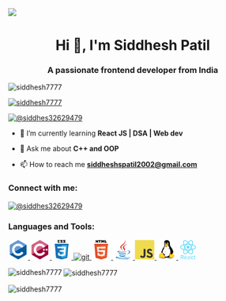 <img src="https://media.istockphoto.com/vectors/working-programmer-vector-id1141615466?k=20&m=1141615466&s=612x612&w=0&h=ksUtyecArKRac1mWaTBh5y6DWhUk9v1vpASbCaebMK0=">
<h1 align="center">Hi 👋, I'm Siddhesh Patil</h1>
<h3 align="center">A passionate frontend developer from India</h3>

<p align="left"> <img src="https://komarev.com/ghpvc/?username=siddhesh7777&label=Profile%20views&color=0e75b6&style=flat" alt="siddhesh7777" /> </p>

<p align="left"> <a href="https://github.com/ryo-ma/github-profile-trophy"><img src="https://github-profile-trophy.vercel.app/?username=siddhesh7777" alt="siddhesh7777" /></a> </p>

<p align="left"> <a href="https://twitter.com/@siddhes32629479" target="blank"><img src="https://img.shields.io/twitter/follow/@siddhes32629479?logo=twitter&style=for-the-badge" alt="@siddhes32629479" /></a> </p>

- 🌱 I’m currently learning **React JS | DSA | Web dev**

- 💬 Ask me about **C++ and OOP**

- 📫 How to reach me **siddheshspatil2002@gmail.com**

<h3 align="left">Connect with me:</h3>
<p align="left">
<a href="https://twitter.com/@siddhes32629479" target="blank"><img align="center" src="https://raw.githubusercontent.com/rahuldkjain/github-profile-readme-generator/master/src/images/icons/Social/twitter.svg" alt="@siddhes32629479" height="30" width="40" /></a>
</p>

<h3 align="left">Languages and Tools:</h3>
<p align="left"> <a href="https://www.cprogramming.com/" target="_blank" rel="noreferrer"> <img src="https://raw.githubusercontent.com/devicons/devicon/master/icons/c/c-original.svg" alt="c" width="40" height="40"/> </a> <a href="https://www.w3schools.com/cpp/" target="_blank" rel="noreferrer"> <img src="https://raw.githubusercontent.com/devicons/devicon/master/icons/cplusplus/cplusplus-original.svg" alt="cplusplus" width="40" height="40"/> </a> <a href="https://www.w3schools.com/css/" target="_blank" rel="noreferrer"> <img src="https://raw.githubusercontent.com/devicons/devicon/master/icons/css3/css3-original-wordmark.svg" alt="css3" width="40" height="40"/> </a> <a href="https://git-scm.com/" target="_blank" rel="noreferrer"> <img src="https://www.vectorlogo.zone/logos/git-scm/git-scm-icon.svg" alt="git" width="40" height="40"/> </a> <a href="https://www.w3.org/html/" target="_blank" rel="noreferrer"> <img src="https://raw.githubusercontent.com/devicons/devicon/master/icons/html5/html5-original-wordmark.svg" alt="html5" width="40" height="40"/> </a> <a href="https://www.java.com" target="_blank" rel="noreferrer"> <img src="https://raw.githubusercontent.com/devicons/devicon/master/icons/java/java-original.svg" alt="java" width="40" height="40"/> </a> <a href="https://developer.mozilla.org/en-US/docs/Web/JavaScript" target="_blank" rel="noreferrer"> <img src="https://raw.githubusercontent.com/devicons/devicon/master/icons/javascript/javascript-original.svg" alt="javascript" width="40" height="40"/> </a> <a href="https://www.linux.org/" target="_blank" rel="noreferrer"> <img src="https://raw.githubusercontent.com/devicons/devicon/master/icons/linux/linux-original.svg" alt="linux" width="40" height="40"/> </a> <a href="https://reactjs.org/" target="_blank" rel="noreferrer"> <img src="https://raw.githubusercontent.com/devicons/devicon/master/icons/react/react-original-wordmark.svg" alt="react" width="40" height="40"/> </a> </p>

<p><img align="left" src="https://github-readme-stats.vercel.app/api/top-langs?username=siddhesh7777&show_icons=true&locale=en&layout=compact" alt="siddhesh7777" /></p>

<p>&nbsp;<img align="center" src="https://github-readme-stats.vercel.app/api?username=siddhesh7777&show_icons=true&locale=en" alt="siddhesh7777" /></p>

<p><img align="center" src="https://github-readme-streak-stats.herokuapp.com/?user=siddhesh7777&" alt="siddhesh7777" /></p>

